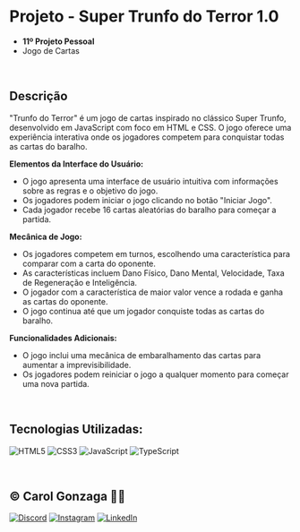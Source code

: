# Projeto - Super Trunfo do Terror 1.0
- **11º Projeto Pessoal**
- Jogo de Cartas

<br/>

## Descrição

"Trunfo do Terror" é um jogo de cartas inspirado no clássico Super Trunfo, desenvolvido em JavaScript com foco em HTML e CSS. O jogo oferece uma experiência interativa onde os jogadores competem para conquistar todas as cartas do baralho.

**Elementos da Interface do Usuário:**
- O jogo apresenta uma interface de usuário intuitiva com informações sobre as regras e o objetivo do jogo.
- Os jogadores podem iniciar o jogo clicando no botão "Iniciar Jogo".
- Cada jogador recebe 16 cartas aleatórias do baralho para começar a partida.

**Mecânica de Jogo:**
- Os jogadores competem em turnos, escolhendo uma característica para comparar com a carta do oponente.
- As características incluem Dano Físico, Dano Mental, Velocidade, Taxa de Regeneração e Inteligência.
- O jogador com a característica de maior valor vence a rodada e ganha as cartas do oponente.
- O jogo continua até que um jogador conquiste todas as cartas do baralho.

**Funcionalidades Adicionais:**
- O jogo inclui uma mecânica de embaralhamento das cartas para aumentar a imprevisibilidade.
- Os jogadores podem reiniciar o jogo a qualquer momento para começar uma nova partida.

<br/>

## Tecnologias Utilizadas:
![HTML5](https://img.shields.io/badge/html5-%23E34F26.svg?style=flat&logo=html5&logoColor=white) 
![CSS3](https://img.shields.io/badge/css3-%231572B6.svg?style=flat&logo=css3&logoColor=white)
![JavaScript](https://img.shields.io/badge/javascript-%23323330.svg?style=flat&logo=javascript&logoColor=%23F7DF1E)
![TypeScript](https://img.shields.io/badge/typescript-%23007ACC.svg?style=flat&logo=typescript&logoColor=white)


<br/>
  
## © Carol Gonzaga 🏳️‍🌈
[![Discord](https://img.shields.io/badge/Discord-%237289DA.svg?logo=discord&logoColor=white)](https://discord.gg/yZq4x7DQ)
[![Instagram](https://img.shields.io/badge/Instagram-%23E4405F.svg?logo=Instagram&logoColor=white)](https://instagram.com/anacquesta) 
[![LinkedIn](https://img.shields.io/badge/LinkedIn-%230077B5.svg?logo=linkedin&logoColor=white)](https://linkedin.com/in/anacarolgonzaga) 
